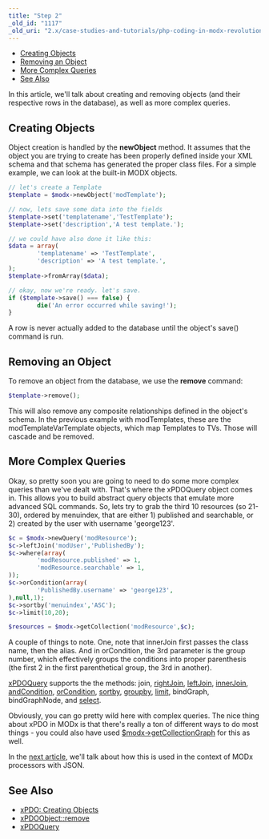 ```yaml
---
title: "Step 2"
_old_id: "1117"
_old_uri: "2.x/case-studies-and-tutorials/php-coding-in-modx-revolution,-pt.-i/php-coding-in-modx-revolution,-pt.-ii"
---
```


- [Creating Objects](#creating-objects)
- [Removing an Object](#removing-an-object)
- [More Complex Queries](#more-complex-queries)
- [See Also](#see-also)



In this article, we'll talk about creating and removing objects (and their respective rows in the database), as well as more complex queries.

## Creating Objects

Object creation is handled by the **newObject** method. It assumes that the object you are trying to create has been properly defined inside your XML schema and that schema has generated the proper class files. For a simple example, we can look at the built-in MODX objects.

``` php 
// let's create a Template
$template = $modx->newObject('modTemplate');

// now, lets save some data into the fields
$template->set('templatename','TestTemplate');
$template->set('description','A test template.');

// we could have also done it like this:
$data = array(
        'templatename' => 'TestTemplate',
        'description' => 'A test template.',
);
$template->fromArray($data);

// okay, now we're ready. let's save.
if ($template->save() === false) {
        die('An error occurred while saving!');
}
```

A row is never actually added to the database until the object's save() command is run.

## Removing an Object

To remove an object from the database, we use the **remove** command:

``` php 
$template->remove();
```

This will also remove any composite relationships defined in the object's schema. In the previous example with modTemplates, these are the modTemplateVarTemplate objects, which map Templates to TVs. Those will cascade and be removed.

## More Complex Queries

Okay, so pretty soon you are going to need to do some more complex queries than we've dealt with. That's where the xPDOQuery object comes in. This allows you to build abstract query objects that emulate more advanced SQL commands. So, lets try to grab the third 10 resources (so 21-30), ordered by menuindex, that are either 1) published and searchable, or 2) created by the user with username 'george123'.

``` php 
$c = $modx->newQuery('modResource');
$c->leftJoin('modUser','PublishedBy');
$c->where(array(
        'modResource.published' => 1,
        'modResource.searchable' => 1,
));
$c->orCondition(array(
        'PublishedBy.username' => 'george123',
),null,1);
$c->sortby('menuindex','ASC');
$c->limit(10,20);

$resources = $modx->getCollection('modResource',$c);
```

A couple of things to note. One, note that innerJoin first passes the class name, then the alias. And in orCondition, the 3rd parameter is the group number, which effectively groups the conditions into proper parenthesis (the first 2 in the first parenthetical group, the 3rd in another).

[xPDOQuery](extending-modx/xpdo/class-reference/xpdoquery "xPDOQuery") supports the the methods: join, [rightJoin](extending-modx/xpdo/class-reference/xpdoquery/xpdoquery.rightjoin "xPDOQuery.rightJoin"), [leftJoin](extending-modx/xpdo/class-reference/xpdoquery/xpdoquery.leftjoin "xPDOQuery.leftJoin"), [innerJoin](extending-modx/xpdo/class-reference/xpdoquery/xpdoquery.innerjoin "xPDOQuery.innerJoin"), [andCondition](extending-modx/xpdo/class-reference/xpdoquery/xpdoquery.andcondition "xPDOQuery.andCondition"), [orCondition](extending-modx/xpdo/class-reference/xpdoquery/xpdoquery.orcondition "xPDOQuery.orCondition"), [sortby](extending-modx/xpdo/class-reference/xpdoquery/xpdoquery.sortby "xPDOQuery.sortby"), [groupby](extending-modx/xpdo/class-reference/xpdoquery/xpdoquery.groupby "xPDOQuery.groupby"), [limit](extending-modx/xpdo/class-reference/xpdoquery/xpdoquery.limit "xPDOQuery.limit"), bindGraph, bindGraphNode, and [select](extending-modx/xpdo/class-reference/xpdoquery/xpdoquery.select "xPDOQuery.select").

Obviously, you can go pretty wild here with complex queries. The nice thing about xPDO in MODx is that there's really a ton of different ways to do most things - you could also have used [$modx->getCollectionGraph](xpdo/getting-started/using-your-xpdo-model/retrieving-objects/getcollectiongraph "getCollectionGraph") for this as well.

In the [next article](case-studies-and-tutorials/php-coding-in-modx-revolution,-pt.-i/php-coding-in-modx-revolution,-pt.-iii "PHP Coding in MODx Revolution, Pt. III"), we'll talk about how this is used in the context of MODx processors with JSON.

## See Also

- [xPDO: Creating Objects](xpdo/getting-started/using-your-xpdo-model/creating-objects "Creating Objects")
- [xPDOObject::remove](extending-modx/xpdo/class-reference/xpdoobject/persistence-methods/remove "remove")
- [xPDOQuery](extending-modx/xpdo/class-reference/xpdoquery "xPDOQuery")
